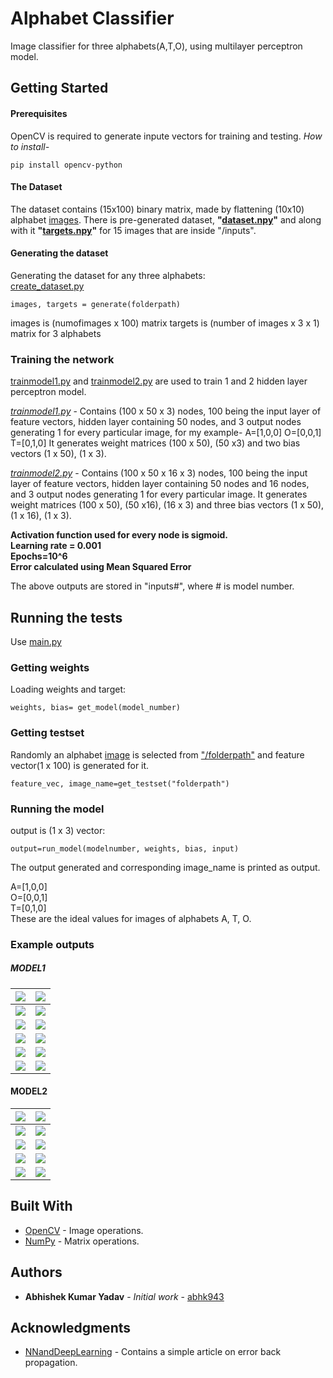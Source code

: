 # Alphabet Classifier

Image classifier for three alphabets(A,T,O), using multilayer perceptron model. 

## Getting Started

#### Prerequisites

OpenCV is required to generate inpute vectors for training and testing. *How to install-*
```
pip install opencv-python
```

#### The Dataset
The dataset contains (15x100) binary matrix, made by flattening (10x10) alphabet [images](/inputs). There is pre-generated dataset, **"[dataset.npy](dataset.npy)"** and along with it **"[targets.npy](targets.npy)"** for 15 images that are inside "/inputs".

#### Generating the dataset
Generating the dataset for any three alphabets:  
[create_dataset.py](create_dataset.py)
```
images, targets = generate(folderpath)
```
images is (numofimages x 100) matrix
targets is (number of images x 3 x 1) matrix for 3 alphabets

### Training the network
[trainmodel1.py](trainmodel1.py) and [trainmodel2.py](trainmodel2.py) are used to train 1 and 2 hidden layer perceptron model.

*[trainmodel1.py](trainmodel1.py)* - Contains (100 x 50 x 3) nodes, 100 being the input layer of feature vectors, hidden layer containing 50 nodes, and 3 output nodes generating 1 for every particular image, for my example-
A=\[1,0,0]
O=\[0,0,1]
T=\[0,1,0]
It generates weight matrices (100 x 50), (50 x3) and two bias vectors (1 x 50), (1 x 3). 

*[trainmodel2.py](trainmodel2.py)* - Contains (100 x 50 x 16 x 3) nodes, 100 being the input layer of feature vectors, hidden layer containing 50 nodes and 16 nodes, and 3 output nodes generating 1 for every particular image.
It generates weight matrices (100 x 50), (50 x16), (16 x 3) and three bias vectors (1 x 50), (1 x 16), (1 x 3).

**Activation function used for every node is sigmoid.**  
**Learning rate = 0.001**  
**Epochs=10^6**  
**Error calculated using Mean Squared Error**  

The above outputs are stored in "inputs#", where # is model number.

## Running the tests
Use [main.py](main.py)

### Getting weights

Loading weights and target:
```
weights, bias= get_model(model_number)
```

### Getting testset

Randomly an alphabet [image](testset) is selected from ["/folderpath"](testset) and feature vector(1 x 100) is generated for it. 

```
feature_vec, image_name=get_testset("folderpath")
```
### Running the model
output is (1 x 3) vector:
```
output=run_model(modelnumber, weights, bias, input)
```
The output generated and corresponding image_name is printed as output.

A=[1,0,0]  
O=[0,0,1]  
T=[0,1,0]  
These are the ideal values for images of alphabets A, T, O.

### Example outputs
##### MODEL1

|![](https://i.imgur.com/kVh9Wsn.jpg)|![](https://i.imgur.com/JvWueen.png)|
| -------- | -------- |
|![](https://i.imgur.com/ZUkMShB.jpg)|![](https://i.imgur.com/mR1ULWS.png)|
|![](https://i.imgur.com/oN4VeEo.jpg)|![](https://i.imgur.com/bHnmPBf.png)|
|![](https://i.imgur.com/SbNgg56.jpg)|![](https://i.imgur.com/SvrmRuF.png)|
|![](https://i.imgur.com/F3rgGZV.jpg)|![](https://i.imgur.com/pvfexwQ.png)|
|![](https://i.imgur.com/BJvBRO7.jpg)|![](https://i.imgur.com/4Mk57cV.png)|

#### MODEL2

|![](https://i.imgur.com/TlMK9tU.jpg)|![](https://i.imgur.com/3RS0cHs.png)|
| -------- | -------- |
|![](https://i.imgur.com/Ut5Z2y0.jpg)|![](https://i.imgur.com/R2KSDHq.png)|
|![](https://i.imgur.com/vSGztMD.jpg)|![](https://i.imgur.com/XktuzBr.png)|
|![](https://i.imgur.com/DSwzYHA.jpg)|![](https://i.imgur.com/BHq0e4x.png)|
|![](https://i.imgur.com/380JRy6.jpg)|![](https://i.imgur.com/SnBgj31.png)|

## Built With

* [OpenCV](https://opencv.org/) - Image operations.
* [NumPy](https://numpy.org/) - Matrix operations.

## Authors

* **Abhishek Kumar Yadav** - *Initial work* - [abhk943](https://github.com/abhk943)


## Acknowledgments

* [NNandDeepLearning](http://neuralnetworksanddeeplearning.com/chap2.html) - Contains a simple article on error back propagation.
